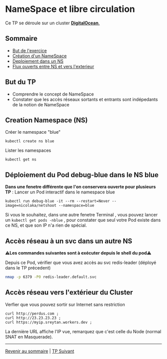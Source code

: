# NameSpace et libre circulation

Ce TP se déroule sur un cluster <ins>**DigitalOcean**<ins>.

## Sommaire
  * [But de l'exercice](#but)
  * [Création d'un NameSpace](#but)
  * [Deploiement dans un NS](#but)
  * [Flux ouverts entre NS et vers l'exterieur](#but)


## But du TP
* Comprendre le concept de NameSpace
* Constater que les accès réseaux sortants et entrants sont indépedants de la notion de NameSpace

## Creation Namespace (NS)

Créer le namespace "blue" 
```shell
kubectl create ns blue
```

Lister les namespaces
```shell
kubectl get ns
```

## Déploiement du Pod debug-blue dans le  NS blue

**Dans une fenetre différente que l'on conservera ouverte pour plusieurs TP** : 
Lancer un Pod interactif dans le namespace blue

```shell
kubectl run debug-blue -it --rm --restart=Never --image=nicolaka/netshoot --namespace=blue
```

Si vous le souhaitez, dans une autre fenetre Terminal , vous pouvez lancer un `kubectl get pods -nblue` , pour constater que seul votre Pod existe dans ce NS, et que son IP n'a rien de spécial.

## Accès réseau à un svc dans un autre NS

⚠️**Les commandes suivantes sont à exécuter depuis le shell du pod**⚠️


Depuis ce Pod, vérifier que vous avez accès au svc redis-leader (déployé dans le TP précedent)
```bash
nmap -p 6379 -P0 redis-leader.default.svc 
```
## Accès réseau vers l'extérieur du Cluster

Verfier que vous pouvez sortir sur Internet sans restriction
```shell
curl http://perdus.com ;
curl http://23.23.23.23 ; 
curl https://myip.sreytan.workers.dev ;
```

La dernière URL affiche l'IP vue, remarquez que c'est celle du Node (normal SNAT en Masquerade).


---

[Revenir au sommaire](../README.md) | [TP Suivant](./TP06.md)
